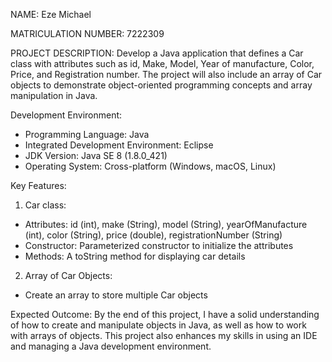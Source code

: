 NAME: Eze Michael

MATRICULATION NUMBER: 7222309

PROJECT DESCRIPTION: Develop a Java application that defines a Car class with attributes such as id, Make, Model, Year of manufacture, Color, Price, and Registration number. The project will also include an array of Car objects to demonstrate object-oriented programming concepts and array manipulation in Java.

Development Environment:
- Programming Language: Java 
- Integrated Development Environment: Eclipse 
- JDK Version: Java SE 8 (1.8.0_421)
- Operating System: Cross-platform (Windows, macOS, Linux)

Key Features:
1. Car class:
- Attributes: id (int), make (String), model (String), yearOfManufacture (int), color (String), price (double), registrationNumber (String)
- Constructor: Parameterized constructor to initialize the attributes
- Methods: A toString method for displaying car details

2. Array of Car Objects:
- Create an array to store multiple Car objects

Expected Outcome:
By the end of this project, I have a solid understanding of how to create and manipulate objects in Java, as well as how to work with arrays of objects. This project also enhances my skills in using an IDE and managing a Java development environment.
